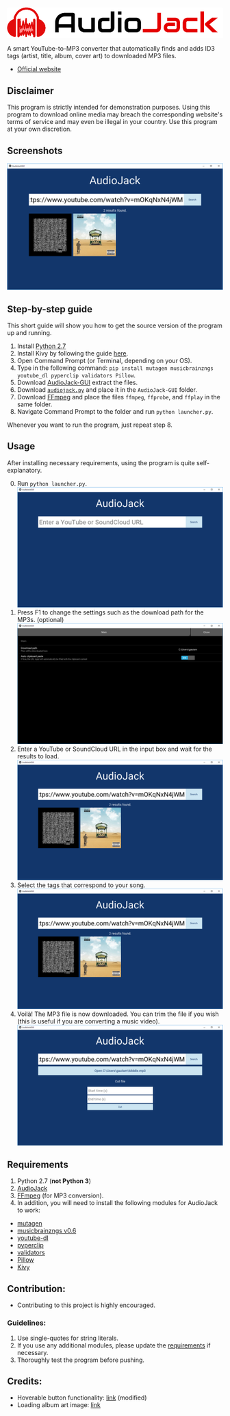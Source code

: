 ![AudioJack-GUI](/logo/logo.png)

A smart YouTube-to-MP3 converter that automatically finds and adds ID3 tags (artist, title, album, cover art) to downloaded MP3 files.

- [Official website](http://blue9.github.io/AudioJack-GUI/)

## Disclaimer
This program is strictly intended for demonstration purposes. Using this program to download online media may breach the corresponding website's terms of service and may even be illegal in your country. Use this program at your own discretion.

## Screenshots
![AudioJack-GUI in action](/screenshots/scr_2.png)

## Step-by-step guide
This short guide will show you how to get the source version of the program up and running.

1. Install [Python 2.7](https://www.python.org/download/releases/2.7/)
2. Install Kivy by following the guide [here](https://kivy.org/docs/installation/installation.html#stable-version).
3. Open Command Prompt (or Terminal, depending on your OS).
4. Type in the following command: `pip install mutagen musicbrainzngs youtube_dl pyperclip validators Pillow`.
5. Download [AudioJack-GUI](https://github.com/Blue9/AudioJack-GUI/archive/master.zip) extract the files.
6. Download [`audiojack.py`](https://github.com/Blue9/AudioJack/blob/master/audiojack.py) and place it in the `AudioJack-GUI` folder.
7. Download [FFmpeg](https://ffmpeg.org/download.html) and place the files `ffmpeg`, `ffprobe`, and `ffplay` in the same folder.
8. Navigate Command Prompt to the folder and run `python launcher.py`.

Whenever you want to run the program, just repeat step 8.

## Usage
After installing necessary requirements, using the program is quite self-explanatory.

0. Run `python launcher.py`.
![Step 0](/screenshots/scr_0.png)
1. Press F1 to change the settings such as the download path for the MP3s. (optional)
![Step 1](/screenshots/scr_1.png)
2. Enter a YouTube or SoundCloud URL in the input box and wait for the results to load.
![Step 2](/screenshots/scr_2.png)
3. Select the tags that correspond to your song.
![Step 3](/screenshots/scr_2.png)
4. Voilà! The MP3 file is now downloaded. You can trim the file if you wish (this is useful if you are converting a music video).
![Step 4](/screenshots/scr_3.png)

## Requirements
1. Python 2.7 (**not Python 3**)
2. [AudioJack](https://github.com/Blue9/AudioJack)
3. [FFmpeg](https://www.ffmpeg.org/) (for MP3 conversion).  
4. In addition, you will need to install the following modules for AudioJack to work:
 - [mutagen](https://bitbucket.org/lazka/mutagen)
 - [musicbrainzngs v0.6](https://github.com/alastair/python-musicbrainzngs)
 - [youtube-dl](https://github.com/rg3/youtube-dl)
 - [pyperclip](https://github.com/asweigart/pyperclip)
 - [validators](https://validators.readthedocs.io/en/latest/)
 - [Pillow](https://pillow.readthedocs.io)
 - [Kivy](https://kivy.org/docs/installation/installation.html#stable-version)

## Contribution:
- Contributing to this project is highly encouraged.

### Guidelines:
1. Use single-quotes for string literals.
2. If you use any additional modules, please update the [requirements](#requirements) if necessary.
3. Thoroughly test the program before pushing.

## Credits:
- Hoverable button functionality: [link](https://gist.github.com/opqopq/15c707dc4cffc2b6455f) (modified)
- Loading album art image: [link](https://commons.wikimedia.org/wiki/File:No-album-art.png)
